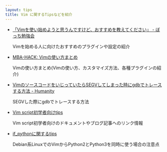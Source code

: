 ```yaml
---
layout: tips
title: Vim に関するTipsなどを紹介
---
```



- [「Vimを使い始めようと思うんですけど、おすすめを教えてください」 - ぼっち勉強会](http://d.hatena.ne.jp/kanno_kanno/20121217/1355694191)

	Vimを始める人に向けたおすすめのプラグインや設定の紹介

- [MBA-HACK: Vimの使い方まとめ](http://mba-hack.blogspot.jp/2013/02/vim.html)

	Vimの使い方まとめ(Vimの使い方、カスタマイズ方法、各種プラグインの紹介)

- [VimのソースコードをいじっていたらSEGVしてしまった時にgdbでトレースする方法 - Humanity](http://d.hatena.ne.jp/tyru/20130426/trace_vim_source_code_by_gdb)

	SEGVした際にgdbでトレースする方法

- [Vim script初学者向けtips](./start_vimscript.html)

	Vim script初学者向けのドキュメントやブログ記事へのリンク情報

- [if_pythonに関するtips](./if_python.html)

	Debian系LinuxでのVimからPython2とPython3を同時に使う場合の注意点


<!-- vim:set ts=2 sts=2 sw=2 noet: -->
